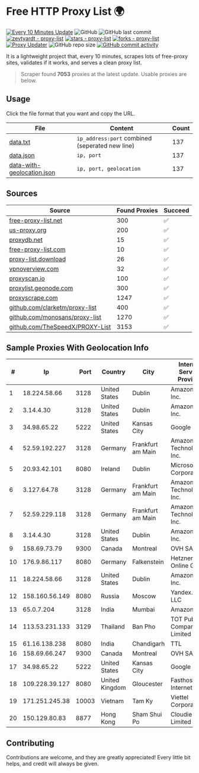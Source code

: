 
# Free HTTP Proxy List 🌍

[![Every 10 Minutes Update](https://github.com/mertguvencli/http-proxy-list/actions/workflows/main.yml/badge.svg?branch=main)](https://github.com/mertguvencli/http-proxy-list/actions/workflows/main.yml)
![GitHub](https://img.shields.io/github/license/mertguvencli/http-proxy-list)
![GitHub last commit](https://img.shields.io/github/last-commit/mertguvencli/http-proxy-list)
[![zevtyardt - proxy-list](https://img.shields.io/static/v1?label=zevtyardt&message=proxy-list&color=blue&logo=github)](https://github.com/zevtyardt/proxy-list "Go to GitHub repo")
[![stars - proxy-list](https://img.shields.io/github/stars/zevtyardt/proxy-list?style=social)](https://github.com/zevtyardt/proxy-list)
[![forks - proxy-list](https://img.shields.io/github/forks/zevtyardt/proxy-list?style=social)](https://github.com/zevtyardt/proxy-list)
[![Proxy Updater](https://github.com/zevtyardt/proxy-list/workflows/Proxy%20Updater/badge.svg)](https://github.com/zevtyardt/proxy-list/actions?query=workflow:"Proxy+Updater")
![GitHub repo size](https://img.shields.io/github/repo-size/zevtyardt/proxy-list)
[![GitHub commit activity](https://img.shields.io/github/commit-activity/m/zevtyardt/proxy-list?logo=commits)](https://github.com/zevtyardt/proxy-list/commits/main)

It is a lightweight project that, every 10 minutes, scrapes lots of free-proxy sites, validates if it works, and serves a clean proxy list.

> Scraper found **7053** proxies at the latest update. Usable proxies are below.

## Usage

Click the file format that you want and copy the URL.

|File|Content|Count|
|----|-------|-----|
|[data.txt](https://raw.githubusercontent.com/mertguvencli/http-proxy-list/main/proxy-list/data.txt)|`ip_address:port` combined (seperated new line)|137|
|[data.json](https://raw.githubusercontent.com/mertguvencli/http-proxy-list/main/proxy-list/data.json)|`ip, port`|137|
|[data-with-geolocation.json](https://raw.githubusercontent.com/mertguvencli/http-proxy-list/main/proxy-list/data-with-geolocation.json)|`ip, port, geolocation`|137|

## Sources

|Source|Found Proxies|Succeed|
|------|-------------|-------|
|[free-proxy-list.net](https://free-proxy-list.net)|300|✅|
|[us-proxy.org](https://www.us-proxy.org)|200|✅|
|[proxydb.net](http://proxydb.net)|15|✅|
|[free-proxy-list.com](https://free-proxy-list.com/?page=&port=&type%5B%5D=http&type%5B%5D=https&up_time=0&search=Search)|10|✅|
|[proxy-list.download](https://www.proxy-list.download/HTTP)|26|✅|
|[vpnoverview.com](https://vpnoverview.com/privacy/anonymous-browsing/free-proxy-servers)|32|✅|
|[proxyscan.io](https://www.proxyscan.io)|100|✅|
|[proxylist.geonode.com](https://proxylist.geonode.com/api/proxy-list?limit=300&page=1&sort_by=lastChecked&sort_type=desc&protocols=http,https)|300|✅|
|[proxyscrape.com](https://api.proxyscrape.com/v2/?request=displayproxies&protocol=http&timeout=10000&country=all&ssl=all&anonymity=all)|1247|✅|
|[github.com/clarketm/proxy-list](https://raw.githubusercontent.com/clarketm/proxy-list/master/proxy-list-raw.txt)|400|✅|
|[github.com/monosans/proxy-list](https://raw.githubusercontent.com/monosans/proxy-list/main/proxies/http.txt)|1270|✅|
|[github.com/TheSpeedX/PROXY-List](https://raw.githubusercontent.com/TheSpeedX/PROXY-List/master/http.txt)|3153|✅|


## Sample Proxies With Geolocation Info

|#|Ip|Port|Country|City|Internet Service Provider|
|-|--|----|-------|----|-------------------------|
|1|18.224.58.66|3128|United States|Dublin|Amazon.com, Inc.|
|2|3.14.4.30|3128|United States|Dublin|Amazon.com, Inc.|
|3|34.98.65.22|5222|United States|Kansas City|Google LLC|
|4|52.59.192.227|3128|Germany|Frankfurt am Main|Amazon Technologies Inc.|
|5|20.93.42.101|8080|Ireland|Dublin|Microsoft Corporation|
|6|3.127.64.78|3128|Germany|Frankfurt am Main|Amazon Technologies Inc.|
|7|52.59.229.118|3128|Germany|Frankfurt am Main|Amazon Technologies Inc.|
|8|3.14.4.30|3128|United States|Dublin|Amazon.com, Inc.|
|9|158.69.73.79|9300|Canada|Montreal|OVH SAS|
|10|176.9.86.117|8080|Germany|Falkenstein|Hetzner Online GmbH|
|11|18.224.58.66|3128|United States|Dublin|Amazon.com, Inc.|
|12|158.160.56.149|8080|Russia|Moscow|Yandex.Cloud LLC|
|13|65.0.7.204|3128|India|Mumbai|Amazon.com|
|14|113.53.231.133|3129|Thailand|Ban Pho|TOT Public Company Limited|
|15|61.16.138.238|8080|India|Chandigarh|TTL|
|16|158.69.66.247|9300|Canada|Montreal|OVH SAS|
|17|34.98.65.22|5222|United States|Kansas City|Google LLC|
|18|109.228.39.127|8080|United Kingdom|Gloucester|Fasthosts Internet Ltd|
|19|171.251.245.38|10003|Vietnam|Tam Ky|Viettel Corporation|
|20|150.129.80.83|8877|Hong Kong|Sham Shui Po|Cloudie Limited|



## Contributing

Contributions are welcome, and they are greatly appreciated! Every
little bit helps, and credit will always be given.

